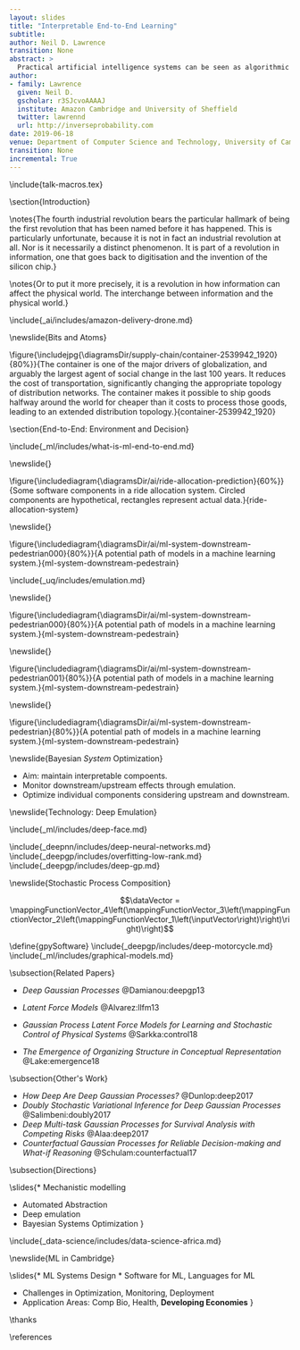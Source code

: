 ```yaml
---
layout: slides
title: "Interpretable End-to-End Learning"
subtitle: 
author: Neil D. Lawrence
transition: None
abstract: >
  Practical artificial intelligence systems can be seen as algorithmic decision makers. The fractal nature of decision making implies that this involves interacting systems of components where decisions are made multiple times across different time frames. This affects the decomposability of an artificial intelligence system. Classical systems design relies on decomposability for efficient maintenance and deployment of machine learning systems, in this talk we consider the challenges of optimizing and maintaining such systems.
author:
- family: Lawrence
  given: Neil D.
  gscholar: r3SJcvoAAAAJ
  institute: Amazon Cambridge and University of Sheffield
  twitter: lawrennd
  url: http://inverseprobability.com
date: 2019-06-18
venue: Department of Computer Science and Technology, University of Cambridge
transition: None
incremental: True
---
```


\include{talk-macros.tex}

\section{Introduction}

\notes{The fourth industrial revolution bears the particular hallmark of being the first revolution that has been named before it has happened. This is particularly unfortunate, because it is not in fact an industrial revolution at  all. Nor is it necessarily a distinct phenomenon. It is part of a revolution in information, one that goes back to digitisation and the invention of the silicon chip.}

\notes{Or to put it more precisely, it is a revolution in how information can affect the physical world. The interchange between information and the physical world.}

\include{_ai/includes/amazon-delivery-drone.md}

\newslide{Bits and Atoms}

\figure{\includejpg{\diagramsDir/supply-chain/container-2539942_1920}{80%}}{The container is one of the major drivers of globalization, and arguably the largest agent of social change in the last 100 years. It reduces the cost of transportation, significantly changing the appropriate topology of distribution networks. The container makes it possible to ship goods halfway around the world for cheaper than it costs to process those goods, leading to an extended distribution topology.}{container-2539942_1920}

\section{End-to-End: Environment and Decision}

\include{_ml/includes/what-is-ml-end-to-end.md}

\newslide{}

\figure{\includediagram{\diagramsDir/ai/ride-allocation-prediction}{60%}}{Some software components in a ride allocation system. Circled components are hypothetical, rectangles represent actual data.}{ride-allocation-system}

\newslide{}

\figure{\includediagram{\diagramsDir/ai/ml-system-downstream-pedestrian000}{80%}}{A potential path of models in a machine learning system.}{ml-system-downstream-pedestrain}

\include{_uq/includes/emulation.md}

\newslide{}

\figure{\includediagram{\diagramsDir/ai/ml-system-downstream-pedestrian000}{80%}}{A potential path of models in a machine learning system.}{ml-system-downstream-pedestrain}


\newslide{}

\figure{\includediagram{\diagramsDir/ai/ml-system-downstream-pedestrian001}{80%}}{A potential path of models in a machine learning system.}{ml-system-downstream-pedestrain}

\newslide{}

\figure{\includediagram{\diagramsDir/ai/ml-system-downstream-pedestrian}{80%}}{A potential path of models in a machine learning system.}{ml-system-downstream-pedestrain}

\newslide{Bayesian *System* Optimization}

* Aim: maintain interpretable compoents.
* Monitor downstream/upstream effects through emulation.
* Optimize individual components considering upstream and downstream.

\newslide{Technology: Deep Emulation}

\include{_ml/includes/deep-face.md}
<!--\include{_ml/includes/deep-learning-as-pinball.md}-->

\include{_deepnn/includes/deep-neural-networks.md}
\include{_deepgp/includes/overfitting-low-rank.md}
\include{_deepgp/includes/deep-gp.md}

\newslide{Stochastic Process Composition}

$$\dataVector = \mappingFunctionVector_4\left(\mappingFunctionVector_3\left(\mappingFunctionVector_2\left(\mappingFunctionVector_1\left(\inputVector\right)\right)\right)\right)$$
<!--include{_ai/includes/ai-vs-data-science-2.md}-->

<!-- in this short overview, don't introduce GPy or the data-->
<!--\define{stepFunctionData} -->
\define{gpySoftware}
\include{_deepgp/includes/deep-motorcycle.md}
\include{_ml/includes/graphical-models.md}


<!--\include{_health/includes/malaria-gp.md}-->

\subsection{Related Papers}

* *Deep Gaussian Processes*
    @Damianou:deepgp13

* *Latent Force Models*
  @Alvarez:llfm13

* *Gaussian Process Latent Force Models for Learning and Stochastic Control of Physical Systems*
  @Sarkka:control18

* *The Emergence of Organizing Structure in Conceptual Representation*
  @Lake:emergence18

\subsection{Other's Work}

* *How Deep Are Deep Gaussian Processes?*
  @Dunlop:deep2017
* *Doubly Stochastic Variational Inference for Deep Gaussian Processes*
  @Salimbeni:doubly2017
* *Deep Multi-task Gaussian Processes for Survival Analysis with Competing Risks*
  @Alaa:deep2017
* *Counterfactual Gaussian Processes for Reliable Decision-making and What-if Reasoning*
    @Schulam:counterfactual17



\subsection{Directions}

\slides{* Mechanistic modelling
* Automated Abstraction
* Deep emulation
* Bayesian Systems Optimization
}

\include{_data-science/includes/data-science-africa.md}

\newslide{ML in Cambridge}

\slides{* ML Systems Design
    * Software for ML, Languages for ML
* Challenges in Optimization, Monitoring, Deployment
* Application Areas: Comp Bio, Health, **Developing Economies**
}

\thanks

\references
